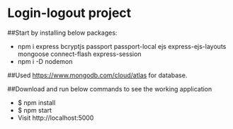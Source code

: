 # Login-logout project

##Start by installing below packages:
- npm i express bcryptjs passport passport-local ejs express-ejs-layouts mongoose connect-flash express-session 
- npm i -D nodemon

##Used https://www.mongodb.com/cloud/atlas for database.


##Download and run below commands to see the working application

- $ npm install
- $ npm start 
- Visit http://localhost:5000

